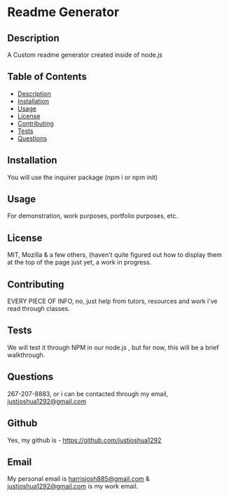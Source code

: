# Readme Generator



## Description
A Custom readme generator created inside of node.js

## Table of Contents
* [Description](#Description) 
* [Installation](#Installation)
* [Usage](#Usage)
* [License](#License)
* [Contributing](#Contributing)
* [Tests](#Tests)
* [Questions](#Questions)
            
## Installation 
You will use the inquirer package (npm i or npm init)

## Usage 
For demonstration, work purposes, portfolio purposes, etc.

## License
MIT, Mozilla & a few others, (haven't quite figured out how to display them at the top of the page just yet, a work in progress.

## Contributing
EVERY PIECE OF INFO, no, just help from tutors, resources and work i've read through classes.

## Tests
We will test it through NPM in our node.js , but for now, this will be a brief walkthrough.

## Questions 
267-207-8883, or i can be contacted through my email, justjoshua1292@gmail.com

## Github
Yes, my github is - https://github.com/justjoshua1292

## Email
My personal email is harrisjosh885@gmail.com & justjoshua1292@gmail.com is my work email.